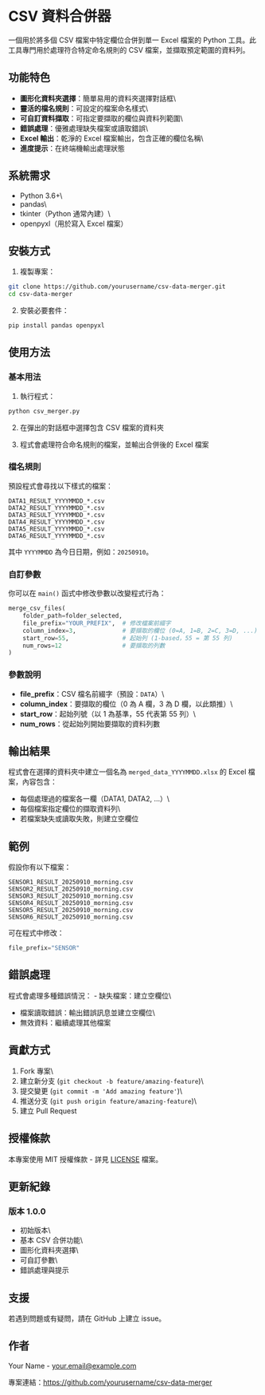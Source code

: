 # CSV 資料合併器

一個用於將多個 CSV 檔案中特定欄位合併到單一 Excel 檔案的 Python
工具。此工具專門用於處理符合特定命名規則的 CSV
檔案，並擷取預定範圍的資料列。

## 功能特色

-   **圖形化資料夾選擇**：簡單易用的資料夾選擇對話框\
-   **靈活的檔名規則**：可設定的檔案命名樣式\
-   **可自訂資料擷取**：可指定要擷取的欄位與資料列範圍\
-   **錯誤處理**：優雅處理缺失檔案或讀取錯誤\
-   **Excel 輸出**：乾淨的 Excel 檔案輸出，包含正確的欄位名稱\
-   **進度提示**：在終端機輸出處理狀態

## 系統需求

-   Python 3.6+\
-   pandas\
-   tkinter（Python 通常內建）\
-   openpyxl（用於寫入 Excel 檔案）

## 安裝方式

1.  複製專案：

``` bash
git clone https://github.com/yourusername/csv-data-merger.git
cd csv-data-merger
```

2.  安裝必要套件：

``` bash
pip install pandas openpyxl
```

## 使用方法

### 基本用法

1.  執行程式：

``` bash
python csv_merger.py
```

2.  在彈出的對話框中選擇包含 CSV 檔案的資料夾

3.  程式會處理符合命名規則的檔案，並輸出合併後的 Excel 檔案

### 檔名規則

預設程式會尋找以下樣式的檔案：

    DATA1_RESULT_YYYYMMDD_*.csv
    DATA2_RESULT_YYYYMMDD_*.csv
    DATA3_RESULT_YYYYMMDD_*.csv
    DATA4_RESULT_YYYYMMDD_*.csv
    DATA5_RESULT_YYYYMMDD_*.csv
    DATA6_RESULT_YYYYMMDD_*.csv

其中 `YYYYMMDD` 為今日日期，例如：`20250910`。

### 自訂參數

你可以在 `main()` 函式中修改參數以改變程式行為：

``` python
merge_csv_files(
    folder_path=folder_selected,
    file_prefix="YOUR_PREFIX",  # 修改檔案前綴字
    column_index=3,             # 要擷取的欄位 (0=A, 1=B, 2=C, 3=D, ...)
    start_row=55,               # 起始列 (1-based，55 = 第 55 列)
    num_rows=12                 # 要擷取的列數
)
```

### 參數說明

-   **file_prefix**：CSV 檔名前綴字（預設：`DATA`）\
-   **column_index**：要擷取的欄位（0 為 A 欄，3 為 D 欄，以此類推）\
-   **start_row**：起始列號（以 1 為基準，55 代表第 55 列）\
-   **num_rows**：從起始列開始要擷取的資料列數

## 輸出結果

程式會在選擇的資料夾中建立一個名為 `merged_data_YYYYMMDD.xlsx` 的 Excel
檔案，內容包含：

-   每個處理過的檔案各一欄（DATA1, DATA2, ...）\
-   每個檔案指定欄位的擷取資料列\
-   若檔案缺失或讀取失敗，則建立空欄位

## 範例

假設你有以下檔案：

    SENSOR1_RESULT_20250910_morning.csv
    SENSOR2_RESULT_20250910_morning.csv
    SENSOR3_RESULT_20250910_morning.csv
    SENSOR4_RESULT_20250910_morning.csv
    SENSOR5_RESULT_20250910_morning.csv
    SENSOR6_RESULT_20250910_morning.csv

可在程式中修改：

``` python
file_prefix="SENSOR"
```

## 錯誤處理

程式會處理多種錯誤情況： - 缺失檔案：建立空欄位\
- 檔案讀取錯誤：輸出錯誤訊息並建立空欄位\
- 無效資料：繼續處理其他檔案

## 貢獻方式

1.  Fork 專案\
2.  建立新分支 (`git checkout -b feature/amazing-feature`)\
3.  提交變更 (`git commit -m 'Add amazing feature'`)\
4.  推送分支 (`git push origin feature/amazing-feature`)\
5.  建立 Pull Request

## 授權條款

本專案使用 MIT 授權條款 - 詳見 [LICENSE](https://github.com/kuroneko11375/CSVDataMerger/blob/main/LICENSE) 檔案。

## 更新紀錄

### 版本 1.0.0

-   初始版本\
-   基本 CSV 合併功能\
-   圖形化資料夾選擇\
-   可自訂參數\
-   錯誤處理與提示

## 支援

若遇到問題或有疑問，請在 GitHub 上建立 issue。

## 作者

Your Name - your.email@example.com

專案連結：<https://github.com/yourusername/csv-data-merger>
